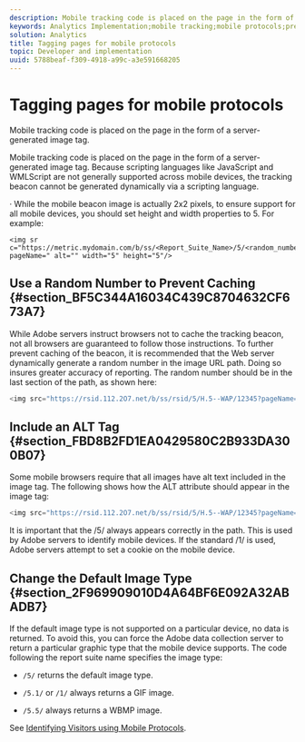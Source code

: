 ```yaml
---
description: Mobile tracking code is placed on the page in the form of a server-generated image tag.
keywords: Analytics Implementation;mobile tracking;mobile protocols;prevent caching;alt tag;default image type
solution: Analytics
title: Tagging pages for mobile protocols
topic: Developer and implementation
uuid: 5788beaf-f309-4918-a99c-a3e591668205
---
```


# Tagging pages for mobile protocols

Mobile tracking code is placed on the page in the form of a server-generated image tag.

 Mobile tracking code is placed on the page in the form of a server-generated image tag. Because scripting languages like JavaScript and WMLScript are not generally supported across mobile devices, the tracking beacon cannot be generated dynamically via a scripting language.

· While the mobile beacon image is actually 2x2 pixels, to ensure support for all mobile devices, you should set height and width properties to 5. For example:

```
<img sr c="https://metric.mydomain.com/b/ss/<Report_Suite_Name>/5/<random_number>?pageName=" alt="" width="5" height="5"/>
```

## Use a Random Number to Prevent Caching {#section_BF5C344A16034C439C8704632CF673A7}

While Adobe servers instruct browsers not to cache the tracking beacon, not all browsers are guaranteed to follow those instructions. To further prevent caching of the beacon, it is recommended that the Web server dynamically generate a random number in the image URL path. Doing so insures greater accuracy of reporting. The random number should be in the last section of the path, as shown here:

```js
<img src="https://rsid.112.2O7.net/b/ss/rsid/5/H.5--WAP/12345?pageName=" />.
```

## Include an ALT Tag {#section_FBD8B2FD1EA0429580C2B933DA300B07}

Some mobile browsers require that all images have alt text included in the image tag. The following shows how the ALT attribute should appear in the image tag:

```js
<img src="https://rsid.112.2O7.net/b/ss/rsid/5/H.5--WAP/12345?pageName=" alt=""/>.
```

It is important that the /5/ always appears correctly in the path. This is used by Adobe servers to identify mobile devices. If the standard /1/ is used, Adobe servers attempt to set a cookie on the mobile device.

## Change the Default Image Type {#section_2F969909010D4A64BF6E092A32ABADB7}

If the default image type is not supported on a particular device, no data is returned. To avoid this, you can force the Adobe data collection server to return a particular graphic type that the mobile device supports. The code following the report suite name specifies the image type:

* `/5/` returns the default image type.
* `/5.1/` or `/1/` always returns a GIF image.

* `/5.5/` always returns a WBMP image.

See [Identifying Visitors using Mobile Protocols](/help/implement/js-implementation/c-unique-visitors/visid-mobile.md).
